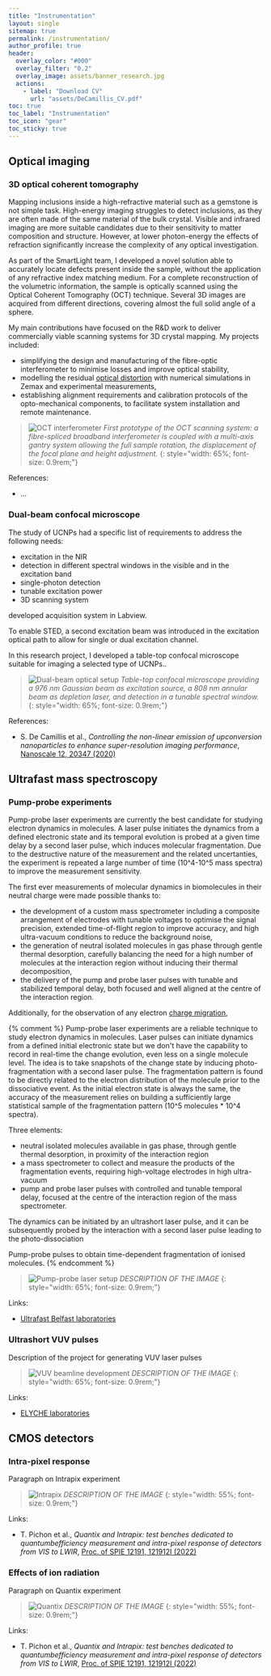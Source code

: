 ```yaml
---
title: "Instrumentation"
layout: single
sitemap: true
permalink: /instrumentation/
author_profile: true
header:
  overlay_color: "#000"
  overlay_filter: "0.2"
  overlay_image: assets/banner_research.jpg
  actions:
    - label: "Download CV"
      url: "assets/DeCamillis_CV.pdf"
toc: true
toc_label: "Instrumentation"
toc_icon: "gear"
toc_sticky: true
---
```



## Optical imaging


### 3D optical coherent tomography

Mapping inclusions inside a high-refractive material such as a gemstone is not simple task. High-energy imaging struggles to detect inclusions, as they are often made of the same material of the bulk crystal. Visible and infrared imaging are more suitable candidates due to their sensitivity to matter composition and structure. However, at lower photon-energy the effects of refraction significantly increase the complexity of any optical investigation. 

As part of the SmartLight team, I developed a novel solution able to accurately locate defects present inside the sample, without the application of any refractive index matching medium. For a complete reconstruction of the volumetric information, the sample is optically scanned using the Optical Coherent Tomography (OCT) technique. Several 3D images are acquired from different directions, covering almost the full solid angle of a sphere.

My main contributions have focused on the R&D work to deliver commercially viable scanning systems for 3D crystal mapping. My projects included:
- simplifying the design and manufacturing of the fibre-optic interferometer to minimise losses and improve optical stability,
- modelling the residual [optical distortion](/analytics/#optical-distortion) with numerical simulations in Zemax and experimental measurements,
- establishing alignment requirements and calibration protocols of the opto-mechanical components, to facilitate system installation and remote maintenance.

>![OCT interferometer](/assets/rad/oct_scanning_system.png)
>*First prototype of the OCT scanning system: a fibre-spliced broadband interferometer is coupled with a multi-axis gantry system allowing the full sample rotation, the displacement of the focal plane and height adjustment.*
{: style="width: 65%; font-size: 0.9rem;"}

References:

- ...


### Dual-beam confocal microscope

The study of UCNPs had a specific list of requirements to address the following needs:
- excitation in the NIR
- detection in different spectral windows in the visible and in the excitation band
- single-photon detection
- tunable excitation power
- 3D scanning system

developed acquisition system in Labview.

To enable STED, a second excitation beam was introduced in the excitation optical path to allow for single or dual excitation channel.

In this research project, I developed a table-top confocal microscope suitable for imaging a selected type of UCNPs..


>![Dual-beam optical setup](/assets/rad/sted_setup.jpg)
>*Table-top confocal microscope providing a 976 nm Gaussian beam as excitation source, a 808 nm annular beam as depletion laser, and detection in a tunable spectral window.*
{: style="width: 65%; font-size: 0.9rem;"}

References:
- S. De Camillis et al., *Controlling the non-linear emission of upconversion nanoparticles to enhance super-resolution imaging performance*, [Nanoscale 12, 20347 (2020)](https://doi.org/10.1039/D0NR04809G)


## Ultrafast mass spectroscopy


### Pump-probe experiments

Pump-probe laser experiments are currently the best candidate for studying electron dynamics in molecules. A laser pulse initiates the dynamics from a defined electronic state and its temporal evolution is probed at a given time delay by a second laser pulse, which induces molecular fragmentation. Due to the destructive nature of the measurement and the related uncertanties, the experiment is repeated a large number of time (10^4-10^5 mass spectra) to improve the measurement sensitivity. 

The first ever measurements of molecular dynamics in biomolecules in their neutral charge were made possible thanks to:
- the development of a custom mass spectrometer including a composite arrangement of electrodes with tunable voltages to optimise the signal precision, extended time-of-flight region to improve accuracy, and high ultra-vacuum conditions to reduce the background noise,
- the generation of neutral isolated molecules in gas phase through gentle thermal desorption, carefully balancing the need for a high number of molecules at the interaction region without inducing their thermal decomposition,
- the delivery of the pump and probe laser pulses with tunable and stabilized temporal delay, both focused and well aligned at the centre of the interaction region.

Additionally, for the observation of any electron [charge migration](/research/#attosecond-charge-migration),

{% comment %} 
Pump-probe laser experiments are a reliable technique to study electron dynamics in molecules. 
Laser pulses can initiate dynamics from a defined initial electronic state but we don't have the capability to record in real-time the change evolution, even less on a single molecule level.
The idea is to take snapshots of the change state by inducing photo-fragmentation with a second laser pulse. The fragmentation pattern is found to be directly related to the electron distribution of the molecule prior to the dissociative event.
As the initial electron state is always the same, the accuracy of the measurement relies on building a sufficiently large statistical sample of the fragmentation pattern (10^5 molecules * 10^4 spectra).

Three elements:
- neutral isolated molecules available in gas phase, through gentle thermal desorption, in proximity of the interaction region
- a mass spectrometer to collect and measure the products of the fragmentation events, requiring high-voltage electrodes in high ultra-vacuum
- pump and probe laser pulses with controlled and tunable temporal delay, focused at the centre of the interaction region of the mass spectrometer.

The dynamics can be initiated by an ultrashort laser pulse, and it can be subsequently probed by the interaction with a second laser pulse leading to the photo-dissociation

Pump-probe pulses to obtain time-dependent fragmentation of ionised molecules.
{% endcomment %} 

>![Pump-probe laser setup](/assets/rad/KEIRA_setup.png)
>*DESCRIPTION OF THE IMAGE*
{: style="width: 65%; font-size: 0.9rem;"}

Links:
- [Ultrafast Belfast laboratories](https://www.qub.ac.uk/research-centres/light-matter-interactions/Researchthemes/Ultrafastdynamicsinatomsandmolecules/)


### Ultrashort VUV pulses

Description of the project for generating VUV laser pulses

>![VUV beamline development](/assets/rad/VUV_setup.png)
>*DESCRIPTION OF THE IMAGE*
{: style="width: 65%; font-size: 0.9rem;"}

Links:
- [ELYCHE laboratories](https://www.attosecond.fisi.polimi.it/)


## CMOS detectors


### Intra-pixel response

Paragraph on Intrapix experiment

>![Intrapix](/assets/rad/intrapix_model.png)
>*DESCRIPTION OF THE IMAGE*
{: style="width: 55%; font-size: 0.9rem;"}

Links:
- T. Pichon et al., *Quantix and Intrapix: test benches dedicated to quantumbefficiency measurement and intra-pixel response of detectors from VIS to LWIR*, [Proc. of SPIE 12191, 121912I (2022)](https://doi.org/10.1117/12.2630232)


### Effects of ion radiation

Paragraph on Quantix experiment

>![Quantix](/assets/rad/quantix_model.png)
>*DESCRIPTION OF THE IMAGE*
{: style="width: 55%; font-size: 0.9rem;"}

Links:
- T. Pichon et al., *Quantix and Intrapix: test benches dedicated to quantumbefficiency measurement and intra-pixel response of detectors from VIS to LWIR*, [Proc. of SPIE 12191, 121912I (2022)](https://doi.org/10.1117/12.2630232)